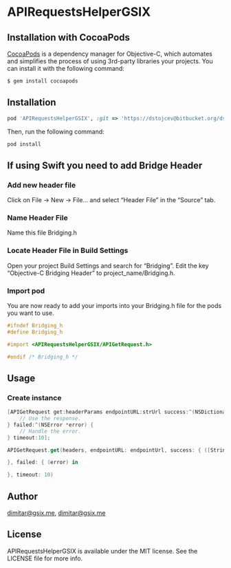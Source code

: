 # APIRequestsHelperGSIX

## Installation with CocoaPods

[CocoaPods](http://cocoapods.org) is a dependency manager for Objective-C, which automates and simplifies the process of using 3rd-party libraries your projects. You can install it with the following command:

```bash
$ gem install cocoapods
```

## Installation

```ruby
pod 'APIRequestsHelperGSIX', :git => 'https://dstojcev@bitbucket.org/dstojcev/apirequestshelpergsix.git'
```

Then, run the following command:

```ruby
pod install
```

## If using Swift you need to add Bridge Header
### Add new header file
Click on File -> New -> File… and select “Header File” in the “Source” tab.

### Name Header File
Name this file Bridging.h

###  Locate Header File in Build Settings
Open your project Build Settings and search for “Bridging”. Edit the key “Objective-C Bridging Header” to project_name/Bridging.h.

### Import pod
You are now ready to add your imports into your Bridging.h file for the pods you want to use.
```objective-c
#ifndef Bridging_h
#define Bridging_h

#import <APIRequestsHelperGSIX/APIGetRequest.h>

#endif /* Bridging_h */
```
## Usage

### Create instance

```objective-c
[APIGetRequest get:headerParams endpointURL:strUrl success:^(NSDictionary *response) {
    // Use the response.
} failed:^(NSError *error) {
    // Handle the error.
} timeout:10];
```
```swift
APIGetRequest.get(headers, endpointURL: endpointUrl, success: { ([String : Any?]) in

}, failed: { (error) in

}, timeout: 10)
```

## Author

dimitar@gsix.me, dimitar@gsix.me

## License

APIRequestsHelperGSIX is available under the MIT license. See the LICENSE file for more info.
